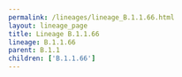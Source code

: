 ```yaml
---
permalink: /lineages/lineage_B.1.1.66.html
layout: lineage_page
title: Lineage B.1.1.66
lineage: B.1.1.66
parent: B.1.1
children: ['B.1.1.66']
---
```

